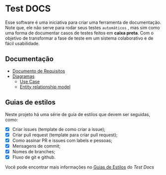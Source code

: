 # Test DOCS

Esse software é uma iniciativa para criar uma ferramenta de documentação. Note que, ele não serve para rodar seus testes `automáticos`
, mas sim como uma forma de documentar casos de testes feitos em **caixa preta**. Com o objetivo de transformar a fase de teste 
em um sistema colaborativo e de fácil usabilidade.


## Documentação

- [Documento de Requisitos](./project/requirements.pdf)
- [Diagramas](./project/diagrams)
  - [Use Case](./project/UseCaseTestDocs.pdf)
  - [Entity relationship model](./project/diagrams/er.pdf)

## Guias de estilos

Neste projeto há uma série de guia de estilos que devem ser seguidas, como:

- [X] Criar issues (template de como criar a issue);
- [X] Criar pull request (template para criar pull request);
- [X] Como assinar PR e issues com labels e pessoas;
- [X] Mensagens de commit;
- [X] Nomes de branches;
- [X] Fluxo de git e github.

Você pode encontrar mais informações no [Guias de Estilos](./.github/CONTRIBUTING.md) do _Test Docs_
